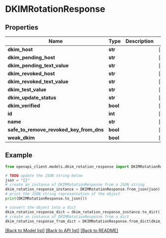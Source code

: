 # DKIMRotationResponse



## Properties

Name | Type | Description | Notes
------------ | ------------- | ------------- | -------------
**dkim_host** | **str** |  | [optional] 
**dkim_pending_host** | **str** |  | [optional] 
**dkim_pending_text_value** | **str** |  | [optional] 
**dkim_revoked_host** | **str** |  | [optional] 
**dkim_revoked_text_value** | **str** |  | [optional] 
**dkim_test_value** | **str** |  | [optional] 
**dkim_update_status** | **str** |  | [optional] 
**dkim_verified** | **bool** |  | [optional] 
**id** | **int** |  | [optional] 
**name** | **str** |  | [optional] 
**safe_to_remove_revoked_key_from_dns** | **bool** |  | [optional] 
**weak_dkim** | **bool** |  | [optional] 

## Example

```python
from openapi_client.models.dkim_rotation_response import DKIMRotationResponse

# TODO update the JSON string below
json = "{}"
# create an instance of DKIMRotationResponse from a JSON string
dkim_rotation_response_instance = DKIMRotationResponse.from_json(json)
# print the JSON string representation of the object
print(DKIMRotationResponse.to_json())

# convert the object into a dict
dkim_rotation_response_dict = dkim_rotation_response_instance.to_dict()
# create an instance of DKIMRotationResponse from a dict
dkim_rotation_response_from_dict = DKIMRotationResponse.from_dict(dkim_rotation_response_dict)
```
[[Back to Model list]](../README.md#documentation-for-models) [[Back to API list]](../README.md#documentation-for-api-endpoints) [[Back to README]](../README.md)


